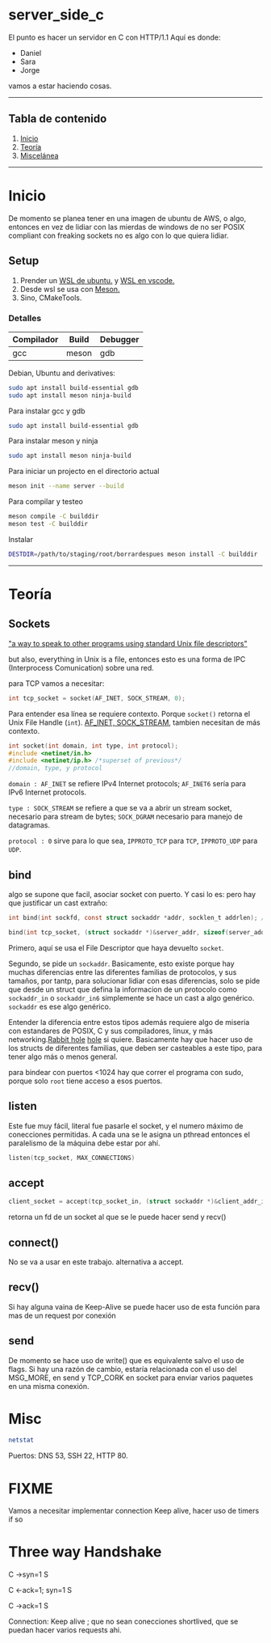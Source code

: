 
# **server_side_c**

El punto es hacer un servidor en C con HTTP/1.1
Aquí es donde:

- Daniel
- Sara
- Jorge

vamos a estar haciendo cosas.

******

## **Tabla de contenido**

1. [Inicio](#inicio)
2. [Teoría](#teoría)
3. [Miscelánea](#misc)

******

# **Inicio**

De momento se planea tener en una imagen de ubuntu de AWS, o algo, entonces en vez de lidiar con las mierdas de windows de no ser POSIX compliant con freaking sockets no es algo con lo que quiera lidiar.

## **Setup**

1. Prender un [WSL de ubuntu.](https://learn.microsoft.com/es-mx/windows/wsl/install) y [WSL en vscode.](https://code.visualstudio.com/docs/remote/wsl)
2. Desde wsl se usa con [Meson.](https://mesonbuild.com/SimpleStart.html)
3. Sino, CMakeTools.

### **Detalles**

|Compilador|Build|Debugger|
|---|---|---|
|gcc|meson|gdb|

Debian, Ubuntu and derivatives:

``` bash
sudo apt install build-essential gdb
sudo apt install meson ninja-build
```

Para instalar gcc y gdb

``` bash
sudo apt install build-essential gdb
```

Para instalar meson y ninja

``` bash
sudo apt install meson ninja-build
```

Para iniciar un projecto en el directorio actual

``` bash
meson init --name server --build
```

Para compilar y testeo

``` bash
meson compile -C builddir
meson test -C builddir
```

Instalar

``` bash
DESTDIR=/path/to/staging/root/borrardespues meson install -C builddir
```

******

# **Teoría**

## Sockets

["a way to speak to other programs using standard Unix file descriptors"](https://man7.org/linux/man-pages/man2/socket.2.html)

but also, everything in Unix is a file, entonces esto es una forma de IPC (Interprocess Comunication) sobre una red.

para TCP vamos a necesitar:

``` C
int tcp_socket = socket(AF_INET, SOCK_STREAM, 0);
```

Para entender esa línea se requiere contexto.
Porque ```socket()``` retorna el Unix File Handle (```int```).
[AF_INET, SOCK_STREAM](https://man7.org/linux/man-pages/man7/ip.7.html),  tambien necesitan de más contexto.

``` C
int socket(int domain, int type, int protocol);
#include <netinet/in.h>
#include <netinet/ip.h> /*superset of previous*/ 
//domain, type, y protocol

```

```domain : AF_INET``` se refiere IPv4 Internet protocols; ```AF_INET6``` sería para IPv6 Internet protocols.

```type : SOCK_STREAM``` se refiere a que se va a abrir un stream socket, necesario para stream de bytes; ```SOCK_DGRAM``` necesario para manejo de datagramas.

```protocol : 0``` sirve para lo que sea, ```IPPROTO_TCP``` para ```TCP```, ```IPPROTO_UDP``` para ```UDP```.

## bind

algo se supone que facil, asociar socket con puerto.
Y casi lo es: pero hay que justificar un cast extraño:

``` C
int bind(int sockfd, const struct sockaddr *addr, socklen_t addrlen); //declarando

bind(int tcp_socket, (struct sockaddr *)&server_addr, sizeof(server_addr))// en practica
```

Primero, aquí se usa el File Descriptor que haya devuelto ```socket```.

Segundo, se pide un ```sockaddr```. Basicamente, esto existe porque hay muchas diferencias entre las diferentes familias de protocolos, y sus tamaños, por tantp, para solucionar lidiar con esas diferencias, solo se pide que desde un struct que defina la informacion de un protocolo como ```sockaddr_in``` o ```sockaddr_in6``` simplemente se hace un cast a algo genérico. ```sockaddr``` es ese algo genérico.

Entender la diferencia entre estos tipos además requiere algo de miseria con estandares de POSIX, C y sus compiladores, linux, y más networking.[Rabbit hole](https://stackoverflow.com/questions/18609397/whats-the-difference-between-sockaddr-sockaddr-in-and-sockaddr-in6) [hole](https://stackoverflow.com/questions/48328708/c-create-a-sockaddr-struct) si quiere. Basicamente hay que hacer uso de los structs de diferentes familias, que deben ser casteables a este tipo, para tener algo más o menos general.

para bindear con puertos <1024 hay que correr el programa con sudo, porque solo ```root``` tiene acceso a esos puertos.

## listen

Este fue muy fácil, literal fue pasarle el socket, y el numero máximo de conecciones permitidas. A cada una se le asigna un pthread entonces el paralelismo de la máquina debe estar por ahí.

``` C
listen(tcp_socket, MAX_CONNECTIONS)
```

## accept

``` C
client_socket = accept(tcp_socket_in, (struct sockaddr *)&client_addr_in, (socklen_t*)sizeof(client_addr_in));
```

retorna un fd de un socket al que se le puede hacer send y recv()

## connect()

No se va a usar en este trabajo. alternativa a accept.

## recv()

Si hay alguna vaina de Keep-Alive se puede hacer uso de esta función para mas de un request por conexión

## send

De momento se hace uso de write() que es equivalente salvo el uso de flags.
Si hay una razón de cambio, estaría relacionada con el uso del MSG_MORE, en send y TCP_CORK en socket para enviar varios paquetes en una misma conexión.

# Misc

``` bash
netstat
```

Puertos: DNS 53, SSH 22, HTTP 80.

# FIXME

Vamos a necesitar implementar connection Keep alive, hacer uso de timers if so

# Three way Handshake

C ->syn=1                    S

C <-ack=1; syn=1             S

C ->ack=1                    S

Connection: Keep alive ; que no sean conecciones shortlived, que se puedan hacer varios requests ahi.
